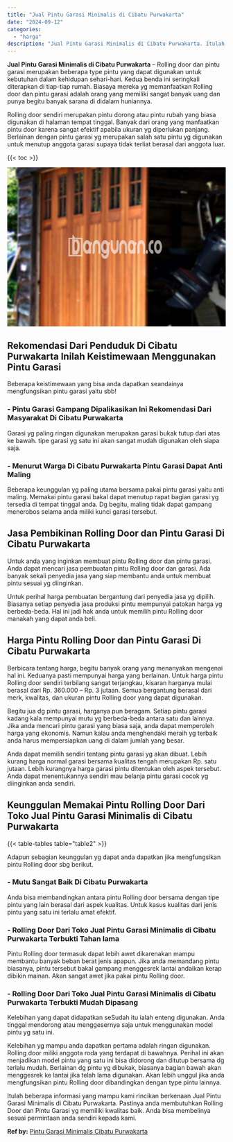 ```yaml
---
title: "Jual Pintu Garasi Minimalis di Cibatu Purwakarta"
date: "2024-09-12"
categories: 
  - "harga"
description: "Jual Pintu Garasi Minimalis di Cibatu Purwakarta. Itulah beberapa informasi yang mampu kami rincikan berkenaan Jual Pintu Garasi Minimalis di Cibatu Purwakar..."
---
```


**Jual Pintu Garasi Minimalis di Cibatu Purwakarta** – Rolling door dan pintu garasi merupakan beberapa type pintu yang dapat digunakan untuk kebutuhan dalam kehidupan sehari-hari. Kedua benda ini seringkali diterapkan di tiap-tiap rumah. Biasaya mereka yg memanfaatkan Rolling door dan pintu garasi adalah orang yang memiliki sangat banyak uang dan punya begitu banyak sarana di didalam huniannya.

Rolling door sendiri merupakan pintu dorong atau pintu rubah yang biasa digunakan di halaman tempat tinggal. Banyak dari orang yang manfaatkan pintu door karena sangat efektif apabila ukuran yg diperlukan panjang. Berlainan dengan pintu garasi yg merupakan salah satu pintu yg digunakan untuk menutup anggota garasi supaya tidak terliat berasal dari anggota luar.

{{< toc >}}

![Jual Pintu Garasi Minimalis di Cibatu Purwakarta](/images/pintu-garasi-39.png)

## Rekomendasi Dari Penduduk Di Cibatu Purwakarta Inilah Keistimewaan Menggunakan Pintu Garasi

Beberapa keistimewaan yang bisa anda dapatkan seandainya mengfungsikan pintu garasi yaitu sbb!

### \- Pintu Garasi Gampang Dipalikasikan Ini Rekomendasi Dari Masyarakat Di Cibatu Purwakarta

Garasi yg paling ringan digunakan merupakan garasi bukak tutup dari atas ke bawah. tipe garasi yg satu ini akan sangat mudah digunakan oleh siapa saja.

### \- Menurut Warga Di Cibatu Purwakarta Pintu Garasi Dapat Anti Maling

Beberapa keunggulan yg paling utama bersama pakai pintu garasi yaitu anti maling. Memakai pintu garasi bakal dapat menutup rapat bagian garasi yg tersedia di tempat tinggal anda. Dg begitu, maling tidak dapat gampang menerobos selama anda miliki kunci garasi tersebut.

## Jasa Pembikinan Rolling Door dan Pintu Garasi Di Cibatu Purwakarta

Untuk anda yang inginkan membuat pintu Rolling door dan pintu garasi. Anda dapat mencari jasa pembuatan pintu Rolling door dan garasi. Ada banyak sekali penyedia jasa yang siap membantu anda untuk membuat pintu sesuai yg diinginkan.

Untuk perihal harga pembuatan bergantung dari penyedia jasa yg dipilih. Biasanya setiap penyedia jasa produksi pintu mempunyai patokan harga yg berbeda-beda. Hal ini jadi hak anda untuk memilih pintu Rolling door manakah yang dapat anda beli.

## Harga Pintu Rolling Door dan Pintu Garasi Di Cibatu Purwakarta

Berbicara tentang harga, begitu banyak orang yang menanyakan mengenai hal ini. Keduanya pasti mempunyai harga yang berlainan. Untuk harga pintu Rolling door sendiri terbilang sangat terjangkau, kisaran harganya mulai berasal dari Rp. 360.000 – Rp. 3 jutaan. Semua bergantung berasal dari merk, kwalitas, dan ukuran pintu Rolling door yang dapat digunakan.

Begitu jua dg pintu garasi, harganya pun beragam. Setiap pintu garasi kadang kala mempunyai mutu yg berbeda-beda antara satu dan lainnya. Jika anda mencari pintu garasi yang biasa saja, anda dapat memperoleh harga yang ekonomis. Namun kalau anda menghendaki meraih yg terbaik anda harus mempersiapkan uang di dalam jumlah yang besar.

Anda dapat memilih sendiri tentang pintu garasi yg akan dibuat. Lebih kurang harga normal garasi bersama kualitas tengah merupakan Rp. satu jutaan. Lebih kurangnya harga garasi pintu ditentukan oleh aspek tersebut. Anda dapat menentukannya sendiri mau belanja pintu garasi cocok yg diinginkan anda sendiri.

## Keunggulan Memakai Pintu Rolling Door Dari Toko Jual Pintu Garasi Minimalis di Cibatu Purwakarta

{{< table-tables table="table2" >}}

Adapun sebagian keunggulan yg dapat anda dapatkan jika mengfungsikan pintu Rolling door sbg berikut.

### \- Mutu Sangat Baik Di Cibatu Purwakarta

Anda bisa membandingkan antara pintu Rolling door bersama dengan tipe pintu yang lain berasal dari aspek kualitas. Untuk kasus kualitas dari jenis pintu yang satu ini terlalu amat efektif.

### \- Rolling Door Dari Toko Jual Pintu Garasi Minimalis di Cibatu Purwakarta Terbukti Tahan lama

Pintu Rolling door termasuk dapat lebih awet dikarenakan mampu membantu banyak beban berat jenis apapun. Jika anda memandang pintu biasanya, pintu tersebut bakal gampang menggesrek lantai andaikan kerap dibikin mainan. Akan sangat awet jika pakai pintu Rolling door.

### \- Rolling Door Dari Toko Jual Pintu Garasi Minimalis di Cibatu Purwakarta Terbukti Mudah Dipasang

Kelebihan yang dapat didapatkan seSudah itu ialah enteng digunakan. Anda tinggal mendorong atau menggesernya saja untuk menggunakan model pintu yg satu ini.

Kelebihan yg mampu anda dapatkan pertama adalah ringan digunakan. Rolling door miliki anggota roda yang terdapat di bawahnya. Perihal ini akan menjadikan model pintu yang satu ini bisa didorong dan ditutup bersama dg terlalu mudah. Berlainan dg pintu yg dibukak, biasanya bagian bawah akan menggesrek ke lantai jika telah lama digunakan. Akan lebih unggul jika anda mengfungsikan pintu Rolling door dibandingkan dengan type pintu lainnya.

Itulah beberapa informasi yang mampu kami rincikan berkenaan Jual Pintu Garasi Minimalis di Cibatu Purwakarta. Pastinya anda membutuhkan Rolling Door dan Pintu Garasi yg memiliki kwalitas baik. Anda bisa membelinya sesuai permintaan anda sendiri kepada kami.

**Ref by:** [Pintu Garasi Minimalis Cibatu Purwakarta](https://id.wikipedia.org/wiki/Pintu)
